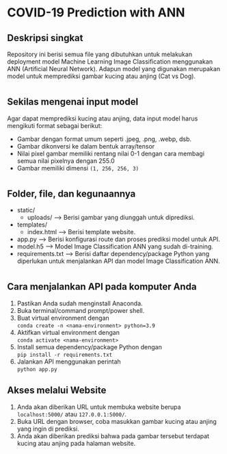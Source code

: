 # COVID-19 Prediction with ANN

## Deskripsi singkat

Repository ini berisi semua file yang dibutuhkan untuk melakukan deployment model Machine Learning Image Classification menggunakan ANN (Artificial Neural Network). Adapun model yang digunakan merupakan model untuk memprediksi gambar kucing atau anjing (Cat vs Dog).

#

## Sekilas mengenai input model

Agar dapat memprediksi kucing atau anjing, data input model harus mengikuti format sebagai berikut:

-   Gambar dengan format umum seperti .jpeg, .png, .webp, dsb.
-   Gambar dikonversi ke dalam bentuk array/tensor
-   Nilai pixel gambar memiliki rentang nilai 0-1 dengan cara membagi semua nilai pixelnya dengan 255.0
-   Gambar memiliki dimensi `(1, 256, 256, 3)`

#

## Folder, file, dan kegunaannya

-   static/
    -   uploads/ --> Berisi gambar yang diunggah untuk diprediksi.
-   templates/
    -   index.html --> Berisi template website.
-   app.py --> Berisi konfigurasi route dan proses prediksi model untuk API.
-   model.h5 --> Model Image Classification ANN yang sudah di-training.
-   requirements.txt --> Berisi daftar dependency/package Python yang diperlukan untuk menjalankan API dan model Image Classification ANN.

#

## Cara menjalankan API pada komputer Anda

1. Pastikan Anda sudah menginstall Anaconda.
1. Buka terminal/command prompt/power shell.
1. Buat virtual environment dengan\
   `conda create -n <nama-environment> python=3.9`
1. Aktifkan virtual environment dengan\
   `conda activate <nama-environment>`
1. Install semua dependency/package Python dengan\
   `pip install -r requirements.txt`
1. Jalankan API menggunakan perintah\
   `python app.py`

## Akses melalui Website

1. Anda akan diberikan URL untuk membuka website berupa `localhost:5000/` atau `127.0.0.1:5000/`.
1. Buka URL dengan browser, coba masukkan gambar kucing atau anjing yang ingin di prediksi.
1. Anda akan diberikan prediksi bahwa pada gambar tersebut terdapat kucing atau anjing pada halaman website.
